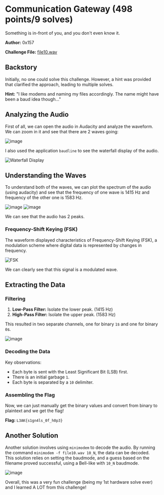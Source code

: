 # Communication Gateway (498 points/9 solves)

Something is in-front of you, and you don't even know it.

**Author:** 0x157

**Challenge File:** [file10.wav](./file10.wav)

## Backstory

Initially, no one could solve this challenge. However, a hint was provided that clarified the approach, leading to multiple solves.

**Hint:** "I like modems and naming my files accordingly. The name might have been a baud idea though..."

## Analyzing the Audio

First of all, we can open the audio in Audacity and analyze the waveform. We can zoom in it and see that there are 2 waves going:

![image](https://github.com/Apzyte-Gamer/L3akCTF-2024/assets/71684682/90b7996e-fe5d-4511-a477-424bb33efebd)

I also used the application `baudline` to see the waterfall display of the audio.

![Waterfall Display](https://github.com/Apzyte-Gamer/L3akCTF-2024/assets/71684682/61c9a709-9165-4269-96c2-a94f205cf95a)

## Understanding the Waves

To understand both of the waves, we can plot the spectrum of the audio (using audacity) and see that the frequency of one wave is 1415 Hz and frequency of the other one is 1583 Hz.

![image](https://github.com/Apzyte-Gamer/L3akCTF-2024/assets/71684682/89acffe9-838a-46f6-90e4-8784e05bbda2)
![image](https://github.com/Apzyte-Gamer/L3akCTF-2024/assets/71684682/f79c9cfb-2ee2-43bb-a69f-3f9fbc85fa51)

We can see that the audio has 2 peaks.

### Frequency-Shift Keying (FSK)

The waveform displayed characteristics of Frequency-Shift Keying (FSK), a modulation scheme where digital data is represented by changes in frequency.

![FSK](https://github.com/Apzyte-Gamer/L3akCTF-2024/assets/71684682/42b6e880-98b7-4719-ab30-7b0dc3a2f9c5)

We can clearly see that this signal is a modulated wave.

## Extracting the Data

### Filtering

1. **Low-Pass Filter:** Isolate the lower peak. (1415 Hz)
2. **High-Pass Filter:** Isolate the upper peak. (1583 Hz)

This resulted in two separate channels, one for binary `1`s and one for binary `0`s.

![image](https://github.com/Apzyte-Gamer/L3akCTF-2024/assets/71684682/0e2e75b8-dd34-4524-9b15-e780d1e47382)

### Decoding the Data

Key observations:
- Each byte is sent with the Least Significant Bit (LSB) first.
- There is an initial garbage `1`.
- Each byte is separated by a `10` delimiter.

### Assembling the Flag

Now, we can just manually get the binary values and convert from binary to plaintext and we get the flag!

**Flag:** `L3AK{s1gn4ls_0f_h0p3}`

## Another Solution

Another solution involves using `minimodem` to decode the audio. By running the command `minimodem -f file10.wav 10_N`, the data can be decoded. This solution relies on setting the baudmode, and a guess based on the filename proved successful, using a Bell-like with `10_N` baudmode.

![image](https://github.com/Apzyte-Gamer/L3akCTF-2024/assets/71684682/5239363a-62e1-4ed7-a5e9-1bf26ad7cdf0)



Overall, this was a very fun challenge (being my 1st hardware solve ever) and I learned A LOT from this challenge!
